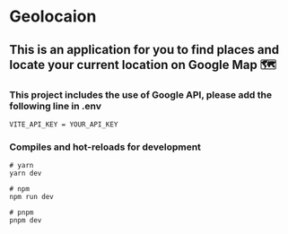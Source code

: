 # Geolocaion

## This is an application for you to find places and locate your current location on Google Map :world_map:


### This project includes the use of Google API, please add the following line in .env 

```
VITE_API_KEY = YOUR_API_KEY 
```


### Compiles and hot-reloads for development

```
# yarn
yarn dev

# npm
npm run dev

# pnpm
pnpm dev
```
